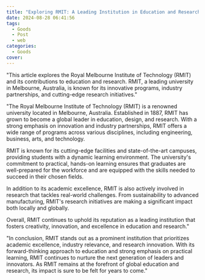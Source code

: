 ```yaml
---
title: "Exploring RMIT: A Leading Institution in Education and Research"
date: 2024-08-28 06:41:56
tags:
  - Goods
  - Post
  - web
categories:
  - Goods
cover: 
---
```


"This article explores the Royal Melbourne Institute of Technology (RMIT) and its contributions to education and research. RMIT, a leading university in Melbourne, Australia, is known for its innovative programs, industry partnerships, and cutting-edge research initiatives."

"The Royal Melbourne Institute of Technology (RMIT) is a renowned university located in Melbourne, Australia. Established in 1887, RMIT has grown to become a global leader in education, design, and research. With a strong emphasis on innovation and industry partnerships, RMIT offers a wide range of programs across various disciplines, including engineering, business, arts, and technology.

RMIT is known for its cutting-edge facilities and state-of-the-art campuses, providing students with a dynamic learning environment. The university's commitment to practical, hands-on learning ensures that graduates are well-prepared for the workforce and are equipped with the skills needed to succeed in their chosen fields.

In addition to its academic excellence, RMIT is also actively involved in research that tackles real-world challenges. From sustainability to advanced manufacturing, RMIT's research initiatives are making a significant impact both locally and globally.

Overall, RMIT continues to uphold its reputation as a leading institution that fosters creativity, innovation, and excellence in education and research."

"In conclusion, RMIT stands out as a prominent institution that prioritizes academic excellence, industry relevance, and research innovation. With its forward-thinking approach to education and strong emphasis on practical learning, RMIT continues to nurture the next generation of leaders and innovators. As RMIT remains at the forefront of global education and research, its impact is sure to be felt for years to come."
